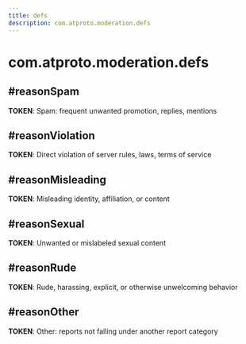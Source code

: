```yaml
---
title: defs
description: com.atproto.moderation.defs
---
```


# com.atproto.moderation.defs

## #reasonSpam

**TOKEN**: Spam: frequent unwanted promotion, replies, mentions

## #reasonViolation

**TOKEN**: Direct violation of server rules, laws, terms of service

## #reasonMisleading

**TOKEN**: Misleading identity, affiliation, or content

## #reasonSexual

**TOKEN**: Unwanted or mislabeled sexual content

## #reasonRude

**TOKEN**: Rude, harassing, explicit, or otherwise unwelcoming behavior

## #reasonOther

**TOKEN**: Other: reports not falling under another report category
